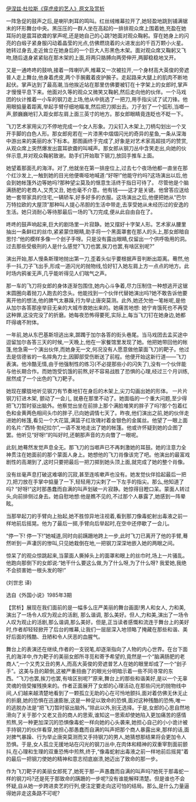 [伊涅兹·杜拉斯《穿虎皮的艺人》原文及赏析](https://www.vrrw.net/wx/15383.html)

一阵急促的鼓声之后,是喇叭刺耳的鸣叫。红丝绒帷幕拉开了,她轻盈地跳到铺满锯末的环形舞台中央。黑压压的一群人坐在高起的一排排观众席上围着她,充盈在她耳际的是震耳欲聋的掌声呢,还是她自己的心跳?她面对观众鞠躬。穿在她身上的闪亮的白缎子紧身服闪动着晶莹的光点,仿佛燃烧着的火进发出的千百万颗小火星。她转过身去,走近耸立在她身后的一个巨大人形黑色木架。面对观众席又鞠躬又飞吻,随后退身紧紧贴在那木架的上面,将两只胳膊向两旁伸开,两脚稳稳地叉开。

又是一通咚咚的鼓响,接着一阵喇叭声,帷幕又一次被拉开,一个身材高大英俊的旁遮普人走上舞台,他身着虎皮,两个手腕戴着皮护腕子。走起路来大腿上的肌肉不断地起伏。掌声达到了最高潮,当他挨近站在那里仿佛要被钉在十字架上的女郎时,掌声才慢慢平息下来。他面对久等的观众又微笑又鞠躬,然后走向他的伙伴。一个马戏团的伙计推着一小车的钢刀走上场,他从中挑选了一把刀,用手指尖试了试刀锋。他用眼掂量着距离,举起手臂仔细地瞄准,然后把刀掷出去。刀子划了一个弧形,当啷一声,颤巍巍地钉入距女郎左肩上面三英寸的地方。那女郎眼睛竟连眨也不眨一下。

飞刀艺术家用尖刀不停地完成一个女人形象。刀尖钉入木架上,刀柄勾划出一个叉开手脚的白色人形。那女郎宛若在一片漆黑中熠熠闪光的奇异的星鱼,一条从深海中游出来的美丽的水下标本。那图画终于完成了,好象是对艺术家高超技巧的赞赏,从观众席上突然爆发出震耳欲聋的叫喊声。那女郎从钢刀丛中含笑走出,向她的伙伴示意,并对观众鞠躬致谢。助手们开始取下钢刀,放回手推车上面。

她望着那面孔的海洋。对了,他就坐在第一排座位上,过去七个夜场他都一直坐在那个红沙发上,一触到她的目光他便嘶哑地喊道:“好呀!”他能守约吗?这场演出以后,他会到她帐篷外边等她吗?那种望尘莫及的惬意生活终于指日可待了。 尽管他是个脑满肠肥的老商人,又秃又丑, 她也毫不介意。他有钱——这才是关键。他曾答应送给她一套带家具的住宅,一辆轿车,好多好多的衣服。这场演出之后,他便把她从“巴尔万特拉欧的大屋顶”那种叫人提心吊胆的生活中带走,去享受她从未经历过的安逸的生活。她只消耐心等待那最后一场的飞刀完成,便从此自由自在了。

咚咚的鼓声响起来,巨大的剧场里一片寂静。她又摆好十字架人形。艺术家从腰里抽出一条鲜红的丝巾,紧紧蒙住眼睛,助手将一个黑面罩套在那人的头上,那女郎暗自思忖:“他的模样多像一个刽子手呀。只是没有露出眼睛,仅留出一个供呼吸用的洞。过去那些受极刑的人是什么感觉?飞刀也罢,挨刀也罢,有啥区别呢?”

演出开始,那人慢条斯理地抛出第一刀,歪着头似乎要根据声音判断出距离。蓦然,他手一抖,刀子飞出手,形成一道闪光的抛物线,恰好钉入她左肩上方一点点的地方。此时场内鸦雀无声,几乎能听得见人们喘气之声。

那一车的飞刀将女郎的身体逐渐包围住,她内心斗争着,尽力压制住一种想逃开这锯末圆圈向着抛刀人跑去的念头。他能找到一个伙伴代替她演出吗?她不敢告诉他要离开他的想法,他的脾气太暴躁,行为举止唐突莫测。此外,她还欠他一笔帐呢,是他从加尔各答那座举目无亲的大城市救她出来的。她痛苦地想: 她宁肯饿死也不再受这种罪,这没完没了的折磨。她每夜恐怖得要死,实际上,每当飞刀钉在她身边,她都吓得魂不附体。

一年前,她从东巴基斯坦逃出来,踯躅于加尔各答的街头巷尾。当马戏团去孟买途中逗留加尔各答三天的时候,一天晚上,他在一家餐馆里发现了她。他把她带回他的帐篷,他急需一个演出伙伴,而她身无一文,何况没有人愿意做他蒙面飞刀的靶子。他过去是信德省的一名摔角力士,因脚部受伤断送了前程。他便开始这新行道——飞刀表演。他冷酷无情,由于他强制性的练习(不必提那些小的闪失了),没有一个伙伴能与他长期合作。而她饱受饥饿的前熬,好不容易战胜了恐惧的心理,经过三个月训练,居然成了一个出色的飞刀靶子。

她现在朦胧地听见钢刀有节奏地钉在身后的木架上,尖刀勾画出她的形体。 一片片钢刀钉进木架, 颤动了一会儿, 就悬在那里不动了。她面临的一个重大问题,至少得把飞刀暂时驱出脑外。他察觉出坐在前排上那个满脸堆笑的胖子了吗?那个包着红色和金黄两色相间头巾的胖子,已向她调情七天了。昨夜,他们演出之前,她的伙伴走进她的帐篷,看见一个大花篮,满篮子红玫瑰衬着金银色的金属丝。他望了一眼上面的名片:“西特·勃纪拉尔”,一语不发地走出了她的帐篷。他或许怀疑到她的企图了罢。他听见“好呀!”的叫好时,还朝那声音的方向瞥了一眼呢。

此刻,她蓦然发觉声息全无。那飞刀的当啷声已不再刺激她的耳鼓。她的注意力全神贯注在她面前的那个蒙面人身上。她想他的飞刀肖像该完了吧。他演出的最富戏剧性的高潮到了,这时只要把最后一把刀掷到她头顶上面,就完成了她的整个肖像。

没有丝毫声息打破这难堪的沉寂,甚至连咳嗽声也没有。她发觉伙伴拾起最后一把刀,把刀放在手掌中掂量了一下,轻轻用刀尖刺了一下左手的指尖。那么,他知道了吗? “好呀!”这时那愚蠢而自满的叫声划破一片寂静。她惊得目瞪口呆。蒙面人转过头,向前排侧过身去。她自慰地想:他是瞧不见的,不过那个人暴露了,她感到一阵晕眩。

当那举起刀的手臂向上抬起,她不胜惊异地注视着,看到那刀像毒蛇射出毒液之前一样地前后摇晃。他为了最后一掷,手臂向后举起时,在空中还停歇了一会儿。

“停一下! 停一下!”她喊道,同时向前蹒跚地跨上一步,此时飞刀已离开了他的手臂,蓦然听到一声凄厉的惨叫,只见她栽倒在地,一把钢刀深深地嵌入她的两眼之间。

惊呆了的观众惊跳起来,当蒙面人撕掉头上的面罩和眼上的丝巾时,场上一片骚乱。他跑向那倒下的女郎说:“她干什么要这么做,为了什么呀,为了什么呀? 我爱她,我绝不会损害她一根头发的呀!”

(刘世忠 译)

选自《外国小说》1985年3期



【赏析】展现在我们面前的是一幅多么庄严美丽的舞台画面!男人和女人, 力和美, 演出了一场令人叹为观止的活剧, 那么谐调, 那么美好。但人,力和美,演出了一场令人叹为观止的活剧,那么谐调,那么美好。但是,正当读者感慨和流连于舞台上的美好时,作者却轻轻掀开了后台的帷幕,让我们一层层深入地领略了掩藏在那些和谐、美好后面的残酷、丑陋和令人厌恶的血腥气。

舞台上的表演还在继续,作者的一支锐笔,却逐渐指向了人物的内心世界。在台下面孔的海洋中,作为靶子的美丽女郎所寻觅和寄予希望的,竟然是一个“脑满肠肥的老商人”,一个又秃又丑的男人,而高大英俊的旁遮普艺人在她的眼里却成了一个“刽子手”。这美与丑的颠倒,这被严重扭曲了的眼光分明暗示着一些不同寻常的东西。“飞刀也罢,挨刀也罢,有啥区别呢?”原来,舞台上的那些和谐美好,是以一个无辜灵魂的倍受摧残换来的。作者正面展开了女郎的心理活动,在那些闪光的抛物线中间,人们越来越清楚地看到了一颗孤立无助的心在可怜地颤抖,面对着仿佛无休无止的折磨,她的恐惧在迅速膨胀,这是一种足以致命的恐惧,面对这种残酷的恐怖,唯一的逃脱办法是“把飞刀暂时驱出脑外。”除此以外,别无选择。于是,女郎的心思自然地滑向了关于那个又老又丑的商人的思索,谁知这一思索却使她陷入更加痛苦的感情煎熬,另一种更加深沉的恐惧像毒蛇一样向她的心头袭来,她担心自己的小小诡计被手持钢刀的伙伴看穿,她担心那愚蠢而自满的叫声把那个商人暴露出来,那样的话,面对脾气暴躁、行为举止唐突莫测而又手持钢刀的男人,她猜想那结果将会更加令人恐惧。于是,女人孤立无援地站在闪光的钢刀丛中,在肉体和精神的双重宰割面前颤抖,在心理和生理的双重恐怖中煎熬,终于,“像毒蛇射出毒液之前一样地前后摇晃”着的最后一把钢刀使她的精神和意志彻底崩溃,她迈出了致命的那一步。

作为飞刀靶子的美丽女郎死了,她死于那一声愚蠢而自满的叫声吗?她死于那毒蛇一样的钢刀吗?还是死于那致命的蹒跚的一步呢?没有谁能解释清楚。但是谁也不会怀疑,自从她一步跨进卖艺的行列,便注定要走向这可怕的结局。那么,是什么力量逼得她非走这条路不可呢?

